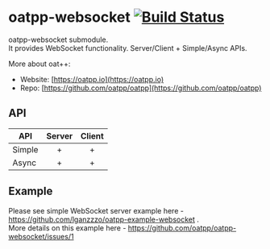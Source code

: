 # oatpp-websocket [![Build Status](https://dev.azure.com/lganzzzo/lganzzzo/_apis/build/status/oatpp.oatpp-websocket?branchName=master)](https://dev.azure.com/lganzzzo/lganzzzo/_build?definitionId=6&branchName=master)

oatpp-websocket submodule.  
It provides WebSocket functionality. Server/Client + Simple/Async APIs.

More about oat++:
- Website: [https://oatpp.io](https://oatpp.io)
- Repo: [https://github.com/oatpp/oatpp](https://github.com/oatpp/oatpp)

## API

| API| Server|Client|
|---|:---:|:---:|
|Simple| + | + |
|Async | + | + |

## Example

Please see simple WebSocket server example here - https://github.com/lganzzzo/oatpp-example-websocket .  
More details on this example here - https://github.com/oatpp/oatpp-websocket/issues/1
